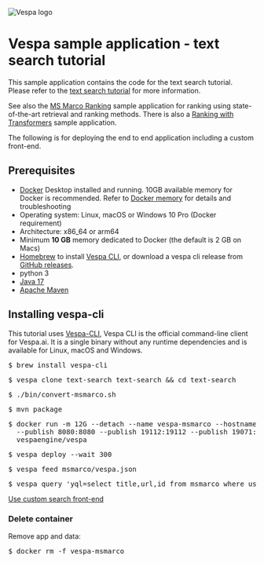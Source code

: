 
<!-- Copyright Vespa.ai. Licensed under the terms of the Apache 2.0 license. See LICENSE in the project root. -->

![Vespa logo](https://vespa.ai/assets/vespa-logo-color.png)

# Vespa sample application - text search tutorial

This sample application contains the code for the text search tutorial.
Please refer to the [text search tutorial](https://docs.vespa.ai/en/tutorials/text-search.html)
for more information.

See also the [MS Marco Ranking](../msmarco-ranking) sample application for ranking using state-of-the-art retrieval and ranking methods.
There is also a [Ranking with Transformers](../transformers) sample application. 

The following is for deploying the end to end application including a custom front-end.

## Prerequisites

* [Docker](https://www.docker.com/) Desktop installed and running. 10GB available memory for Docker is recommended.
  Refer to [Docker memory](https://docs.vespa.ai/en/operations/docker-containers.html#memory)
  for details and troubleshooting
* Operating system: Linux, macOS or Windows 10 Pro (Docker requirement)
* Architecture: x86_64 or arm64 
* Minimum **10 GB** memory dedicated to Docker (the default is 2 GB on Macs)
* [Homebrew](https://brew.sh/) to install [Vespa CLI](https://docs.vespa.ai/en/vespa-cli.html), or download
  a vespa cli release from [GitHub releases](https://github.com/vespa-engine/vespa/releases).
* python 3 
* [Java 17](https://openjdk.org/projects/jdk/17/)
* [Apache Maven](https://maven.apache.org/install.html)

## Installing vespa-cli

This tutorial uses [Vespa-CLI](https://docs.vespa.ai/en/vespa-cli.html),
Vespa CLI is the official command-line client for Vespa.ai.
It is a single binary without any runtime dependencies and is available for Linux, macOS and Windows.

<pre>
$ brew install vespa-cli 
</pre>

<pre data-test="exec">
$ vespa clone text-search text-search && cd text-search
</pre>

<pre data-test="exec">
$ ./bin/convert-msmarco.sh
</pre>

<pre data-test="exec">
$ mvn package
</pre>

<pre data-test="exec">
$ docker run -m 12G --detach --name vespa-msmarco --hostname vespa-msmarco \
  --publish 8080:8080 --publish 19112:19112 --publish 19071:19071 \
  vespaengine/vespa
</pre>

<pre data-test="exec">
$ vespa deploy --wait 300 
</pre>

<pre data-test="exec">
$ vespa feed msmarco/vespa.json
</pre>

<pre data-test="exec" data-test-assert-contains="What Is A  Dad Bod">
$ vespa query 'yql=select title,url,id from msmarco where userQuery()' 'query=what is dad bod' 
</pre>

[Use custom search front-end](http://localhost:8080/site/search/?q=what+is+a+dad+bod&profile=default)

### Delete container
Remove app and data:
<pre data-test="after">
$ docker rm -f vespa-msmarco
</pre>
